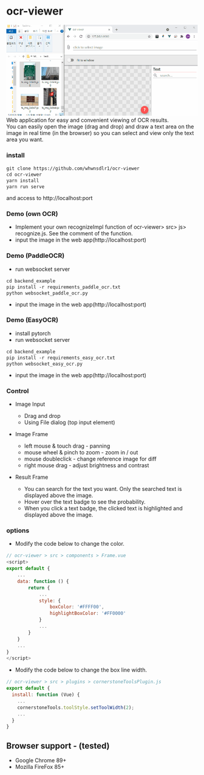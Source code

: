 # ocr-viewer

![Alt Text](example.gif)
<br />
Web application for easy and convenient viewing of OCR results.
<br />
You can easily open the image (drag and drop) and draw a text area on the image in real time (in the browser) so you can select and view only the text area you want.

### install
```
git clone https://github.com/whwnsdlr1/ocr-viewer
cd ocr-viewer
yarn install
yarn run serve
```
and access to http://localhost:port

### Demo (own OCR)
- Implement your own recognizeImpl function of ocr-viewer> src> js> recognize.js. See the comment of the function.
- input the image in the web app(http://localhost:port)

### Demo (PaddleOCR)
- run websocket server
```
cd backend_example
pip install -r requirements_paddle_ocr.txt
python websocket_paddle_ocr.py
```
- input the image in the web app(http://localhost:port)

### Demo (EasyOCR)
- install pytorch
- run websocket server
```
cd backend_example
pip install -r requirements_easy_ocr.txt
python websocket_easy_ocr.py
```
- input the image in the web app(http://localhost:port)

### Control
- Image Input
    - Drag and drop
    - Using File dialog (top input element)
- Image Frame
    - left mouse & touch drag - panning
    - mouse wheel & pinch to zoom - zoom in / out
    - mouse doubleclick - change reference image for diff
    - right mouse drag - adjust brightness and contrast

- Result Frame
    - You can search for the text you want. Only the searched text is displayed above the image.
    - Hover over the text badge to see the probability.
    - When you click a text badge, the clicked text is highlighted and displayed above the image.

### options
- Modify the code below to change the color.
```js
// ocr-viewer > src > components > Frame.vue
<script>
export default {
    ...
    data: function () {
        return {
            ...
            style: {
                boxColor: '#FFFF00',
                highlightBoxColor: '#FF0000'
            }
            ...
        }
    }
    ...
}
</script>
```
- Modify the code below to change the box line width.
```js
// ocr-viewer > src > plugins > cornerstoneToolsPlugin.js
export default {
  install: function (Vue) {
    ...
    cornerstoneTools.toolStyle.setToolWidth(2);
    ...
  }
}

```

## Browser support - (tested)
- Google Chrome 89+
- Mozilla FireFox 85+
